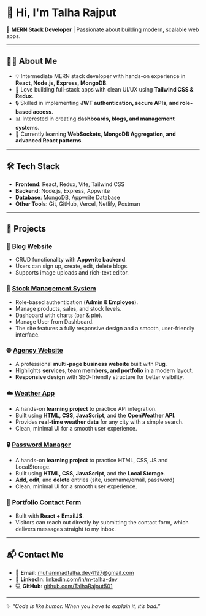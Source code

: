 # 👋 Hi, I'm Talha Rajput  

🚀 **MERN Stack Developer** | Passionate about building modern, scalable web apps.  

---

## 🧑‍💻 About Me
- 💡 Intermediate MERN stack developer with hands-on experience in **React, Node.js, Express, MongoDB**.  
- 🎨 Love building full-stack apps with clean UI/UX using **Tailwind CSS & Redux**.  
- 🔒 Skilled in implementing **JWT authentication, secure APIs, and role-based access**.  
- 📊 Interested in creating **dashboards, blogs, and management systems**.  
- 🌱 Currently learning **WebSockets, MongoDB Aggregation, and advanced React patterns**.  

---

## 🛠️ Tech Stack
- **Frontend**: React, Redux, Vite, Tailwind CSS  
- **Backend**: Node.js, Express, Appwrite  
- **Database**: MongoDB, Appwrite Database  
- **Other Tools**: Git, GitHub, Vercel, Netlify, Postman  

---

## 📂 Projects
### 📖 [Blog Website](#)
- CRUD functionality with **Appwrite backend**.  
- Users can sign up, create, edit, delete blogs.  
- Supports image uploads and rich-text editor.  

### 🏪 [Stock Management System](#)
- Role-based authentication (**Admin & Employee**).  
- Manage products, sales, and stock levels.  
- Dashboard with charts (bar & pie).  
- Manage User from Dashboard.  
- The site features a fully responsive design and a smooth, user-friendly interface. 

### 🌐 [Agency Website](#)
- A professional **multi-page business website** built with **Pug**.  
- Highlights **services, team members, and portfolio** in a modern layout.  
- **Responsive design** with SEO-friendly structure for better visibility.  


### ☁️ [Weather App](#)
- A hands-on **learning project** to practice API integration.  
- Built using **HTML, CSS, JavaScript**, and the **OpenWeather API**.  
- Provides **real-time weather data** for any city with a simple search.  
- Clean, minimal UI for a smooth user experience.  

### 🔒 [Password Manager](#)
- A hands-on **learning project** to practice HTML, CSS, JS and LocalStorage.  
- Built using **HTML, CSS, JavaScript**, and the **Local Storage**.  
- **Add**, **edit**, and **delete** entries (site, username/email, password)
- Clean, minimal UI for a smooth user experience.  


### 🎯 [Portfolio Contact Form](#)
- Built with **React + EmailJS**.  
- Visitors can reach out directly by submitting the contact form, which delivers messages straight to my inbox.  

---

## 📬 Contact Me
- 📧 **Email**: muhammadtalha.dev4197@gmail.com 
- 💼 **LinkedIn**: [linkedin.com/in/m-talha-dev](#)  
- 💻 **GitHub**: [github.com/TalhaRajput501](#)  

---

✨ _“Code is like humor. When you have to explain it, it’s bad.”_  
